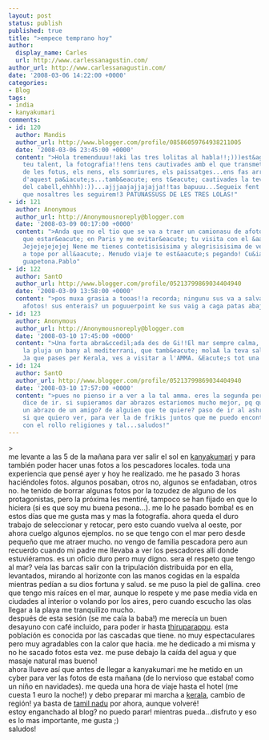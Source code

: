```yaml
---
layout: post
status: publish
published: true
title: ">empece temprano hoy"
author:
  display_name: Carles
  url: http://www.carlessanagustin.com/
author_url: http://www.carlessanagustin.com/
date: '2008-03-06 14:22:00 +0000'
categories:
- Blog
tags:
- india
- kanyakumari
comments:
- id: 120
  author: Mandis
  author_url: http://www.blogger.com/profile/08586059764938211005
  date: '2008-03-06 23:45:00 +0000'
  content: ">Hola tremenduuu!!aki las tres lolitas al habla!!;)))est&agrave; clar...el
    teu talent, la fotografia!!!ens tens cautivades amb el que transmets a trav&eacute;s
    de les fotus, els nens, els somriures, els paissatges...ens fas arribar uns trocet
    d'aquest pa&iacute;s...tamb&eacute; ens t&eacute; cautivades la teva cueta (la
    del cabell,ehhhh):))...ajjjaajajjajajja!!tas bapuuu...Segueix fent post's i fotus
    que nosaltres les seguirem!3 PATUNASSUSS DE LES TRES LOLAS!"
- id: 121
  author: Anonymous
  author_url: http://Anonymousnoreply@blogger.com
  date: '2008-03-09 00:17:00 +0000'
  content: ">Anda que no el tio que se va a traer un camionasu de afotos!! Menos mal
    que estar&eacute; en Paris y me evitar&eacute; tu visita con el &aacute;lbum!!!
    Jejejejejejej Nene me tienes contetisisisima y alegrisisisima de ver que est&aacute;s
    a tope por all&aacute;. Menudo viaje te est&aacute;s pegando! Cu&iacute;date mucho
    guapetona.Pablo"
- id: 122
  author: SantO
  author_url: http://www.blogger.com/profile/05213799869034404940
  date: '2008-03-09 13:58:00 +0000'
  content: ">pos muxa grasia a tooas!!a recorda; ningunu sus va a salva de ver la
    afotos! sus enterais? un poguuerpoint ke sus vaig a caga patas abajo!"
- id: 123
  author: Anonymous
  author_url: http://Anonymousnoreply@blogger.com
  date: '2008-03-10 17:45:00 +0000'
  content: ">Una forta abra&ccedil;ada des de Gi!!El mar sempre calma, si, avui sota
    la pluja un bany al mediterrani, que tamb&eacute; molaA la teva salut!!MARCPD
    Ja que pases per Kerala, ves a visitar a l'AMMA. &Eacute;s tot una experi&egrave;ncia."
- id: 124
  author: SantO
  author_url: http://www.blogger.com/profile/05213799869034404940
  date: '2008-03-10 17:57:00 +0000'
  content: ">pues no pienso ir a ver a la tal amma. eres la segunda persona que me
    dice de ir. si supieramos dar abrazos estariomos mucho mejor, pq que mejor que
    un abrazo de un amigo? de alguien que te quiere? paso de ir al ashram este. alguno
    si que quiero ver, para ver la de frikis juntos que me puedo encontrar...no empezare
    con el rollo religiones y tal...saludos!"
---
```

<p>><a href="http://nomadalagana.files.wordpress.com/2008/03/img_5041.jpg"><img src="http://nomadalagana.files.wordpress.com/2008/03/img_5041.jpg?w=199" alt="" border="0" /></a><br />me levante a las 5 de la ma&ntilde;ana para ver salir el sol en <a href="http://en.wikipedia.org/wiki/Kanyakumari_%28town%29">kanyakumari</a> y para tambi&eacute;n poder hacer unas fotos a los pescadores locales. toda una experiencia que pens&eacute; ayer y hoy he realizado. me he pasado 3 horas haci&eacute;ndoles fotos. algunos posaban, otros no, algunos se enfadaban, otros no. he tenido de borrar algunas fotos por la tozudez de alguno de los protagonistas, pero la pr&oacute;xima les mentir&eacute;, tampoco se han fijado en que lo hiciera (si es que soy mu buena pesona...). me lo he pasado bomba! es en estos d&iacute;as que me gusta mas y mas la fotograf&iacute;a. ahora queda el duro trabajo de seleccionar y retocar, pero esto cuando vuelva al oeste, por ahora cuelgo algunos ejemplos. no se que tengo con el mar pero desde peque&ntilde;o que me atraer mucho. no vengo de familia pescadora pero aun recuerdo cuando mi padre me llevaba a ver los pescadores all&iacute; donde estuvi&eacute;ramos. es un oficio duro pero muy digno. sera el respeto que tengo al mar? ve&iacute;a las barcas salir con la tripulaci&oacute;n distribuida por en ella, levantados, mirando al horizonte con las manos cogidas en la espalda mientras ped&iacute;an a su dios fortuna y salud. se me puso la piel de gallina. creo que tengo mis ra&iacute;ces en el mar, aunque lo respete y me pase media vida en ciudades al interior o volando por los aires, pero cuando escucho las olas llegar a la playa me tranquilizo mucho.<br /><a href="/images/posts/img_51003.jpg"><img src="/images/posts/img_51003.jpg?w=199" alt="" border="0" /></a>despu&eacute;s de esta sesi&oacute;n (se me ca&iacute;a la baba!) me merec&iacute;a un buen desayuno con caf&eacute; incluido, para poder ir hasta <a href="http://en.wikipedia.org/wiki/Thiruparrapu">thiruparappu</a>. esta poblaci&oacute;n es conocida por las cascadas que tiene. no muy espectaculares pero muy agradables con la calor que hacia. me he dedicado a mi misma y no he sacado fotos esta vez. me puse debajo la ca&iacute;da del agua y que masaje natural mas bueno!<br />ahora llueve as&iacute; que antes de llegar a kanyakumari me he metido en un cyber para ver las fotos de esta ma&ntilde;ana (de lo nervioso que estaba! como un ni&ntilde;o en navidades). me queda una hora de viaje hasta el hotel (me cuesta 1 euro la noche!) y debo preparar mi marcha a <a href="http://en.wikipedia.org/wiki/Kerala">kerala</a>, cambio de regi&oacute;n! ya basta de <a href="http://en.wikipedia.org/wiki/Tamil_nadu">tamil nadu</a> por ahora, aunque volver&eacute;!<br /><a href="http://nomadalagana.files.wordpress.com/2008/03/img_50213.jpg"><img src="http://nomadalagana.files.wordpress.com/2008/03/img_50213.jpg?w=300" alt="" border="0" /></a>estoy enganchado al blog? no puedo parar! mientras pueda...disfruto y eso es lo mas importante, me gusta ;)<br />saludos!</p>
